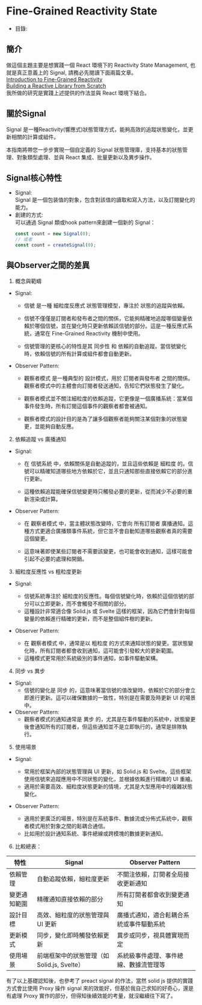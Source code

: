 # Fine-Grained Reactivity State

- 目錄:  

## 簡介  
做這個主題主要是想實踐一個 React 環境下的 Reactivity State Management, 也就是真正意義上的 Signal, 請務必先閱讀下面兩篇文章。  
[Introduction to Fine-Grained Reactivity](https://dev.to/ryansolid/a-hands-on-introduction-to-fine-grained-reactivity-3ndf)  
[Building a Reactive Library from Scratch](https://dev.to/ryansolid/building-a-reactive-library-from-scratch-1i0p)  
我所做的研究是實踐上述提供的作法並與 React 環境下結合。  

## 關於Signal
Signal 是一種Reactivity(響應式)狀態管理方式，能夠高效的追蹤狀態變化，並更新相關的計算或組件。  

本指南將帶您一步步實現一個自定義的 Signal 狀態管理庫，支持基本的狀態管理、對象類型處理、並與 React 集成、批量更新以及異步操作。

## Signal核心特性
- Signal:  
  Signal 是一個包装值的對象，包含對該值的讀取和寫入方法，以及訂閱變化的能力。  
- 創建的方式:  
  可以通過 Signal 類或hook pattern來創建一個新的 Signal：
  ```ts
  const count = new Signal(0);
  // 或者
  const count = createSignal(0);
  ```

## 與Observer之間的差異  

1. 概念與範疇  

  - Signal:  
    - 信號 是一種 細粒度反應式 狀態管理模型，專注於 狀態的追蹤與依賴。  

    -	信號不僅僅是訂閱者和發布者之間的關係，它能夠精確地追蹤哪個變量依賴於哪個信號，並在變化時只更新依賴該信號的部分。這是一種反應式系統，通常在 Fine-Grained Reactivity 機制中使用。  

    -	信號管理的更核心的特性是其 同步性 和 依賴的自動追蹤。當信號變化時，依賴信號的所有計算或組件都會自動更新。  

  -	Observer Pattern:  
    -	觀察者模式 是一種典型的 設計模式，用於 訂閱者與發布者 之間的關係。觀察者模式中的主體會向訂閱者發送通知，告知它們狀態發生了變化。  

    -	觀察者模式並不關注細粒度的依賴追蹤，它更像是一個廣播系統：當某個事件發生時，所有訂閱這個事件的觀察者都會被通知。  

    -	觀察者模式的設計目的是為了讓多個觀察者能夠關注某個對象的狀態變更，並能夠自動反應。  


2. 依賴追蹤 vs 廣播通知  

  -	Signal:  
    -	在 信號系統 中，依賴關係是自動追蹤的，並且這些依賴是 細粒度 的。信號可以精確知道哪些地方依賴於它，並且只通知那些直接依賴它的部分進行更新。  

    -	這種依賴追蹤能確保信號變更時只觸發必要的更新，從而減少不必要的重新渲染或計算。  

  -	Observer Pattern:  
    -	在 觀察者模式 中，當主體狀態改變時，它會向 所有訂閱者 廣播通知。這種方式更適合廣播類事件系統，但它並不會自動知道哪些觀察者真的需要這個變更。  

    -	這意味著即使某些訂閱者不需要該變更，也可能會收到通知，這樣可能會引起不必要的處理和開銷。  


3. 細粒度反應性 vs 粗粒度更新  

  -	Signal:  
    -	信號系統專注於 細粒度的反應性。每個信號變化時，依賴於這個信號的部分可以立即更新，而不會觸發不相關的部分。  
    -	這種設計非常適合像 Solid.js 或 Svelte 這樣的框架，因為它們會針對每個變量的依賴進行精確的更新，而不是整個組件樹的更新。  

  -	Observer Pattern:  
    -	在 觀察者模式 中，通常是以 粗粒度 的方式來通知狀態的變更。當狀態變化時，所有訂閱者都會收到通知，這可能會引發較大的更新範圍。  
    -	這種模式更常用於系統級別的事件通知，如事件驅動架構。  


4. 同步 vs 異步  

  -	Signal:  
    -	信號的變化是 同步 的，這意味著當信號的值改變時，依賴於它的部分會立即進行更新。這可以確保數據的一致性，特別是在需要及時更新 UI 的場景中。  
  -	Observer Pattern:  
    -	觀察者模式的通知通常是 異步 的，尤其是在事件驅動的系統中，狀態變更後會通知所有的訂閱者，但這些通知並不是立即執行的，通常是排隊執行。  


5. 使用場景  

  -	Signal:  
    -	常用於框架內部的狀態管理與 UI 更新，如 Solid.js 和 Svelte。這些框架使用信號來追蹤應用中不同狀態的變化，並根據依賴進行精確的 UI 重繪。  
    -	適用於需要高效、細粒度狀態更新的情境，尤其是大型應用中的複雜狀態變化。  
    
  -	Observer Pattern:  
    -	適用於更廣泛的場景，特別是在系統事件、數據流或分佈式系統中，觀察者模式用於對象之間的鬆耦合通信。  
    -	比如用於設計通知系統、事件總線或跨模塊的數據更新通知。  


6. 比較總表：  

| 特性 | 	Signal	| Observer Pattern |
| --- | --- | --- |
| 依賴管理	| 自動追蹤依賴，細粒度更新	| 不關注依賴，訂閱者全局接收更新通知| 
| 變更通知範圍	| 精確通知直接依賴的部分	| 所有訂閱者都會收到變更通知| 
| 設計目標	| 高效、細粒度的狀態管理與 UI 更新	| 廣播式通知，適合鬆耦合系統或事件驅動系統| 
| 更新模式	| 同步，變化即時觸發依賴更新	| 異步或同步，視具體實現而定| 
| 使用場景	| 前端框架中的狀態管理（如 Solid.js, Svelte）	| 系統級事件處理、事件總線、數據流管理等|   

有了以上基礎認知後，也參考了 preact signal 的作法，當然 solid js 提供的實踐方式會比使用 Proxy 操作 signal 來的效能好，但基於我自己求知的好奇心，還是有處理 Proxy 實作的部分，但得知後續效能的考量，就沒繼續往下寫了。
